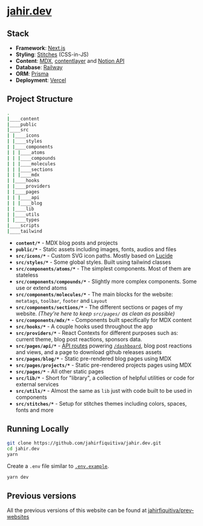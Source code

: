 # [jahir.dev](https://jahir.dev)

## Stack

- **Framework**: [Next.js](https://nextjs.org/)
- **Styling**: [Stitches](https://www.stitches.dev/) (CSS-in-JS)
- **Content**: [MDX](https://github.com/mdx-js/mdx), [contentlayer](https://github.com/contentlayerdev/contentlayer) and [Notion API](https://developers.notion.com/)
- **Database**: [Railway](https://railway.app?referralCode=Ri5XbE)
- **ORM**: [Prisma](https://prisma.io/)
- **Deployment**: [Vercel](https://vercel.com)

## Project Structure

```bash
.
|____content
|____public
|____src
| |____icons
| |____styles
| |____components
| | |____atoms
| | |____compounds
| | |____molecules
| | |____sections
| | |____mdx
| |____hooks
| |____providers
| |____pages
| | |____api
| | |____blog
| |____lib
| |____utils
| |____types
|____scripts
|____tailwind
```

- **`content/*`** - MDX blog posts and projects
- **`public/*`** - Static assets including images, fonts, audios and files
- **`src/icons/*`** - Custom SVG icon paths. Mostly based on [Lucide](https://lucide.dev/)
- **`src/styles/*`** - Some global styles. Built using tailwind classes
- **`src/components/atoms/*`** - The simplest components. Most of them are stateless
- **`src/components/compounds/*`** - Slightly more complex components. Some use or extend atoms
- **`src/components/molecules/*`** - The main blocks for the website: `metatags`, `toolbar`, `footer` and `Layout`
- **`src/components/sections/*`** - The different sections or pages of my website. _(They're here to keep `src/pages/` as clean as possible)_
- **`src/components/mdx/*`** - Components built specifically for MDX content
- **`src/hooks/*`** - A couple hooks used throughout the app
- **`src/providers/*`** - React Contexts for different purposes such as: current theme, blog post reactions, sponsors data.
- **`src/pages/api/*`** - [API routes](https://nextjs.org/docs/api-routes/introduction) powering [`/dashboard`](https://jahir.dev/dashboard), blog post reactions and views, and a page to download github releases assets
- **`src/pages/blog/*`** - Static pre-rendered blog pages using MDX
- **`src/pages/projects/*`** - Static pre-rendered projects pages using MDX
- **`src/pages/*`** - All other static pages
- **`src/lib/*`** - Short for "library", a collection of helpful utilities or code for external services
- **`src/utils/*`** - Almost the same as `lib` just with code built to be used in components
- **`src/stitches/*`** - Setup for stitches themes including colors, spaces, fonts and more

## Running Locally

```bash
git clone https://github.com/jahirfiquitiva/jahir.dev.git
cd jahir.dev
yarn
```

Create a `.env` file similar to [`.env.example`](https://github.com/jahirfiquitiva/jahir.dev/blob/main/.env.example).

```bash
yarn dev
```

## Previous versions

All the previous versions of this website can be found at [jahirfiquitiva/prev-websites](https://github.com/jahirfiquitiva/prev-websites)
